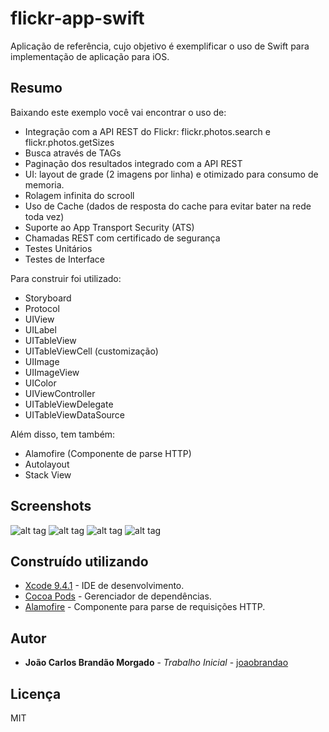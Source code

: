 # flickr-app-swift
 Aplicação de referência, cujo objetivo é exemplificar o uso de Swift para implementação de aplicação para iOS.
 
## Resumo

Baixando este exemplo você vai encontrar o uso de:
 - Integração com a API REST do Flickr: flickr.photos.search e flickr.photos.getSizes
 - Busca através de TAGs
 - Paginação dos resultados integrado com a API REST
 - UI: layout de grade (2 imagens por linha) e otimizado para consumo de memoria.
 - Rolagem infinita do scrooll
 - Uso de Cache (dados de resposta do cache para evitar bater na rede toda vez)
 - Suporte ao App Transport Security (ATS)
 - Chamadas REST com certificado de segurança
 - Testes Unitários
 - Testes de Interface

Para construir foi utilizado:

 - Storyboard
 - Protocol
 - UIView
 - UILabel
 - UITableView
 - UITableViewCell (customização)
 - UIImage
 - UIImageView
 - UIColor
 - UIViewController
 - UITableViewDelegate
 - UITableViewDataSource

Além disso, tem também:
 - Alamofire (Componente de parse HTTP)
 - Autolayout
 - Stack View

## Screenshots
![alt tag](screenshots/screen1.png "Ícone do APP")
![alt tag](screenshots/screen2.png "Tela de loading")
![alt tag](screenshots/screen3.png "Lista de imagens obtidas da API REST do flickr")
![alt tag](screenshots/screen4.png "Imagem selecionada, apresentada em tamanho maior")

## Construído utilizando

* [Xcode 9.4.1](https://developer.apple.com/xcode) - IDE de desenvolvimento.
* [Cocoa Pods](https://cocoapods.org) - Gerenciador de dependências.
* [Alamofire](https://github.com/Alamofire/Alamofire) - Componente para parse de requisições HTTP.

## Autor

* **João Carlos Brandão Morgado** - *Trabalho Inicial* - [joaobrandao](https://github.com/jocabrandao)

## Licença

MIT 
